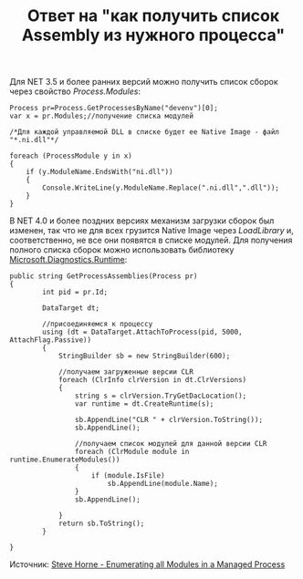 ﻿---
title: "Ответ на \"как получить список Assembly из нужного процесса\""
se.owner.user_id: 240512
se.owner.display_name: "MSDN.WhiteKnight"
se.owner.link: "https://ru.stackoverflow.com/users/240512/msdn-whiteknight"
se.answer_id: 789447
se.question_id: 699154
se.post_type: answer
se.is_accepted: False
---
<p>Для NET 3.5 и более ранних версий можно получить список сборок через свойство <em>Process.Modules</em>: </p>

<pre><code>Process pr=Process.GetProcessesByName("devenv")[0];
var x = pr.Modules;//получение списка модулей

/*Для каждой управляемой DLL в списке будет ее Native Image - файл "*.ni.dll"*/

foreach (ProcessModule y in x)
{
    if (y.ModuleName.EndsWith("ni.dll"))
    {
        Console.WriteLine(y.ModuleName.Replace(".ni.dll",".dll"));
    }
}
</code></pre>

<p>В NET 4.0 и более поздних версиях механизм загрузки сборок был изменен, так что не для всех грузится Native Image через <em>LoadLibrary</em> и, соответственно, не все они появятся в списке модулей. Для получения полного списка сборок можно использовать библиотеку <a href="https://github.com/Microsoft/clrmd" rel="nofollow noreferrer">Microsoft.Diagnostics.Runtime</a>:</p>

<pre><code>public string GetProcessAssemblies(Process pr)
{
        int pid = pr.Id;

        DataTarget dt;

        //присоединяемся к процессу
        using (dt = DataTarget.AttachToProcess(pid, 5000, AttachFlag.Passive))
        {
            StringBuilder sb = new StringBuilder(600);

            //получаем загруженные версии CLR
            foreach (ClrInfo clrVersion in dt.ClrVersions)
            {
                string s = clrVersion.TryGetDacLocation();
                var runtime = dt.CreateRuntime(s);

                sb.AppendLine("CLR " + clrVersion.ToString());
                sb.AppendLine();

                //получаем список модулей для данной версии CLR
                foreach (ClrModule module in runtime.EnumerateModules())
                {
                    if (module.IsFile)
                        sb.AppendLine(module.Name);
                }
                sb.AppendLine();

            }
            return sb.ToString();
        }           

}
</code></pre>

<p>Источник: <a href="https://blogs.msdn.microsoft.com/dsvc/2015/12/16/enumerating-all-modules-in-a-managed-process/" rel="nofollow noreferrer">Steve Horne - Enumerating all Modules in a Managed Process</a></p>

